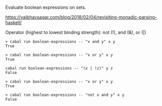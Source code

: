 Evaluate boolean expressions on sets.

https://vaibhavsagar.com/blog/2018/02/04/revisiting-monadic-parsing-haskell/

Operator (highest to lowest binding strength): not (!), and (&), or (|)

```
> cabal run boolean-expressions -- "x and y" x y
True

> cabal run boolean-expressions -- "x or y" x y
True

cabal run boolean-expressions -- "(x | !z)" y z
False

> cabal run boolean-expressions -- "x or y" x y
True

> cabal run boolean-expressions -- "not x and y" x y
False
```
